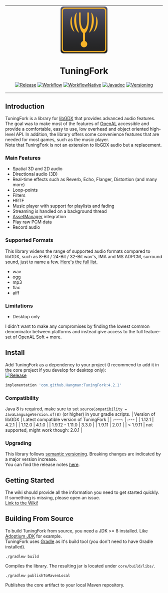 <table align="center"><tr><td align="center" width="10000">
<img src="pageBin/logo.png" align="center" width="150" alt="logo">

# TuningFork

[![Release](https://jitpack.io/v/Hangman/TuningFork.svg)](https://jitpack.io/#Hangman/TuningFork)
[![Workflow](https://github.com/Hangman/TuningFork/actions/workflows/gradle.yml/badge.svg)](https://github.com/Hangman/TuningFork/actions/workflows/gradle.yml/badge.svg)
[![WorkflowNative](https://github.com/Hangman/TuningFork/actions/workflows/build_natives.yml/badge.svg)](https://github.com/Hangman/TuningFork/actions/workflows/build_natives.yml/badge.svg)
[![Javadoc](https://img.shields.io/badge/JavaDoc-Online-green)](https://Hangman.github.io/TuningFork/javadoc/)
[![Versioning](https://img.shields.io/badge/semver-2.0.0-blue)](https://semver.org/)

</td></tr></table>

## Introduction
TuningFork is a library for [libGDX](https://github.com/libgdx/libgdx) that provides advanced audio features. The goal was to make most of the features of [OpenAL](https://github.com/kcat/openal-soft) accessible and provide a comfortable, easy to use, low overhead and object oriented high-level API. In addition, the library offers some convenience features that are needed for most games, such as the music player.<br>
Note that TuningFork is not an extension to libGDX audio but a replacement.

### Main Features
* Spatial 3D and 2D audio
* Directional audio (3D)
* Real-time effects such as Reverb, Echo, Flanger, Distortion (and many more)
* Loop-points
* Filters
* HRTF
* Music player with support for playlists and fading
* Streaming is handled on a background thread
* [AssetManager](https://libgdx.com/wiki/managing-your-assets) integration
* Play raw PCM data
* Record audio

### Supported Formats
This library widens the range of supported audio formats compared to libGDX, such as 8-Bit / 24-Bit / 32-Bit wav's, IMA and MS ADPCM, surround sound, just to name a few. [Here's the full list.](https://github.com/Hangman/TuningFork/wiki/Supported-audio-formats-and-codecs)
* wav
* ogg
* mp3
* flac
* aiff

### Limitations
* Desktop only

I didn't want to make any compromises by finding the lowest common denominator between platforms and instead give access to the full feature-set of OpenAL Soft + more.

## Install
Add TuningFork as a dependency to your project (I recommend to add it in the core project if you develop for desktop only):  
[![Release](https://jitpack.io/v/Hangman/TuningFork.svg)](https://jitpack.io/#Hangman/TuningFork)  
```groovy
implementation 'com.github.Hangman:TuningFork:4.2.1'
```

### Compatibility
Java 8 is required, make sure to set `sourceCompatibility = JavaLanguageVersion.of(8)` (or higher) in your gradle scripts.
| Version of libGDX   | Latest compatible version of TuningFork  |
|      :----:         | :---                                     |
| 1.12.1              | 4.2.1                                    |
| 1.12.0              | 4.1.0                                    |
| 1.9.12 - 1.11.0     | 3.3.0                                    |
| 1.9.11              | 2.0.1                                    |
| < 1.9.11            | not supported, might work though: 2.0.1  |

### Upgrading
This library follows [semantic versioning](https://semver.org/). Breaking changes are indicated by a major version increase.  
You can find the release notes [here](https://github.com/Hangman/TuningFork/wiki/Patch-Notes).

## Getting Started
The wiki should provide all the information you need to get started quickly. If something is missing, please open an issue.  
[Link to the Wiki!](https://github.com/Hangman/TuningFork/wiki)  

## Building From Source
To build TuningFork from source, you need a JDK >= 8 installed. Like [Adoptium JDK](https://adoptium.net/) for example.  
TuningFork uses [Gradle](https://gradle.org/) as it's build tool (you don't need to have Gradle installed).
```console
./gradlew build
```
Compiles the library. The resulting jar is located under `core/build/libs/`.
```console
./gradlew publishToMavenLocal
```
Publishes the core artifact to your local Maven repository.
